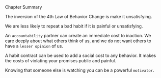Chapter Summary

The inversion of the 4th Law of Behavior Change is make it
unsatisfying.

We are less likely to repeat a bad habit if it is painful or
unsatisfying.

An `accountability` partner can create an immediate cost to
inaction. We care deeply about what others think of us, and we do
not want others to have a `lesser opinion` of us.

A habit contract can be used to add a social cost to any behavior.
It makes the costs of violating your promises public and painful.

Knowing that someone else is watching you can be a powerful
`motivator`.